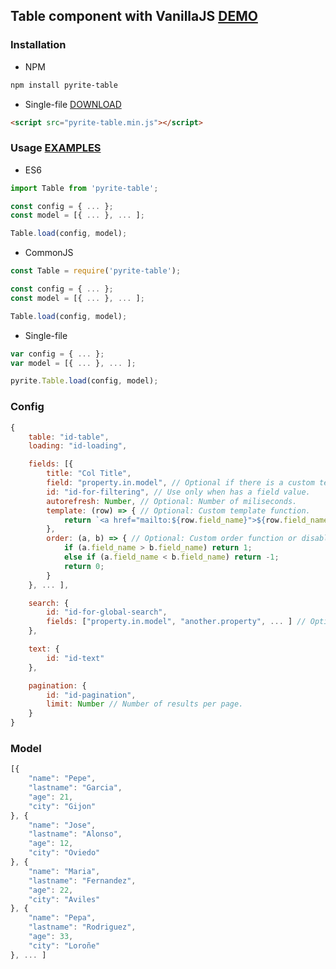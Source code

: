 ## Table component with VanillaJS [DEMO](https://fagarbal.github.io/pyrite-table/)

### Installation

- NPM

``` bash
npm install pyrite-table
```

- Single-file [DOWNLOAD](https://raw.githubusercontent.com/fagarbal/pyrite-table/master/build/pyrite-table.min.js)

```html
<script src="pyrite-table.min.js"></script>
```

### Usage [EXAMPLES](https://github.com/fagarbal/pyrite-table/tree/master/examples)

- ES6

``` javascript
import Table from 'pyrite-table';

const config = { ... };
const model = [{ ... }, ... ];

Table.load(config, model);
```

- CommonJS

``` javascript
const Table = require('pyrite-table');

const config = { ... };
const model = [{ ... }, ... ];

Table.load(config, model);
```

- Single-file


``` javascript
var config = { ... };
var model = [{ ... }, ... ];

pyrite.Table.load(config, model);
```

### Config

``` javascript
{
	table: "id-table",
	loading: "id-loading",

	fields: [{
		title: "Col Title",
		field: "property.in.model", // Optional if there is a custom template.
		id: "id-for-filtering", // Use only when has a field value.
		autorefresh: Number, // Optional: Number of miliseconds.
		template: (row) => { // Optional: Custom template function.
			return `<a href="mailto:${row.field_name}">${row.field_name}</a>`;
		},
		order: (a, b) => { // Optional: Custom order function or disabled if is equal to false.
			if (a.field_name > b.field_name) return 1;
			else if (a.field_name < b.field_name) return -1;
			return 0;
		}
	}, ... ],

	search: {
		id: "id-for-global-search",
		fields: ["property.in.model", "another.property", ... ] // Optional: By default all fields.
	},

	text: {
		id: "id-text"
	},

	pagination: {
		id: "id-pagination",
		limit: Number // Number of results per page.
	}
}
```

### Model
``` javascript
[{
	"name": "Pepe",
	"lastname": "Garcia",
	"age": 21,
	"city": "Gijon"
}, {
	"name": "Jose",
	"lastname": "Alonso",
	"age": 12,
	"city": "Oviedo"
}, {
	"name": "Maria",
	"lastname": "Fernandez",
	"age": 22,
	"city": "Aviles"
}, {
	"name": "Pepa",
	"lastname": "Rodriguez",
	"age": 33,
	"city": "Loroñe"
}, ... ]
```
